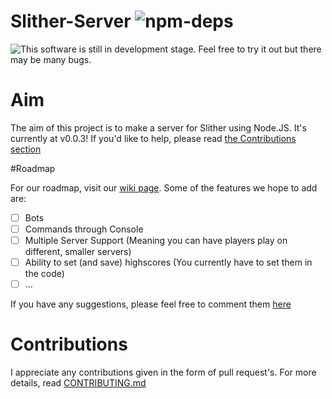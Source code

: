 # Slither-Server ![npm-deps](https://david-dm.org/RowanHarley/Slither-Server.svg)

![This software is still in development stage. Feel free to try it out but there may be many bugs.](https://drive.google.com/uc?export=download&id=0B9WchF8WhEn9YTZnQkZvNzMzaDg "This software is still in development stage. Feel free to try it out but there may be many bugs.")

# Aim

The aim of this project is to make a server for Slither using Node.JS. It's currently at v0.0.3! If you'd like to help, please read <a href="#contributions">the Contributions section</a>

#Roadmap

For our roadmap, visit our [wiki page](https://github.com/RowanHarley/Slither-Server/wiki/Roadmap).
Some of the features we hope to add are:

- [ ] Bots
- [ ] Commands through Console
- [ ] Multiple Server Support (Meaning you can have players play on different, smaller servers)
- [ ] Ability to set (and save) highscores (You currently have to set them in the code)
- [ ] ...

If you have any suggestions, please feel free to comment them [here](https://github.com/RowanHarley/Slither-Server/issues/1)
<a name="contributions" href="#contributions"></a>

# Contributions

I appreciate any contributions given in the form of pull request's. For more details, read [CONTRIBUTING.md](https://github.com/RowanHarley/Slither-Server/blob/master/CONTRIBUTING.md)
